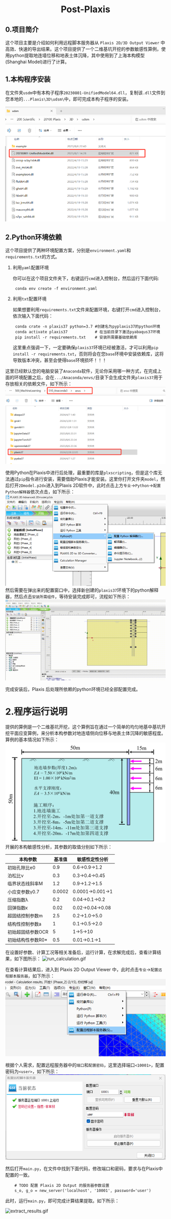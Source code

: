<div align="center">
<h1 align="center">Post-Plaxis</h1>
</div>

## 0.项目简介

这个项目主要是介绍如何利用远程脚本服务器从 `Plaxis 2D/3D Output Viewer` 中高效、快速的导出结果。这个项目提供了一个二维基坑开挖的参数敏感性算例，使用python提取地连墙位移和地表土体沉降，其中使用到了上海本构模型(Shanghai Model)进行了计算。


## 1.本构程序安装

在文件夹`usdm`中有本构子程序`20230801-UnifiedModel64.dll`，复制该`.dll`文件到您本地的`...Plaxis\3D\udsm\`中，即可完成本构子程序的安装。

![images/dll_install.png](https://raw.githubusercontent.com/ZhouChaunge/Post-Plaxis/main/image/dll_install.png)


## 2.Python环境依赖

这个项目提供了两种环境配置方案，分别是`environment.yaml`和`requirements.txt`的方式。
1. 利用`yaml`配置环境
   
   你可以在这个项目文件夹下，右键运行`cmd`进入控制台，然后运行下面代码:

        conda env create -f environment.yaml

3. 利用`txt`配置环境
   
   如果想要利用`requirements.txt`文件来配置环境，右键打开`cmd`进入控制台，依次输入下面代码：

        conda crate -n plaxis37 python=3.7 #创建名为pyplaxis37的python环境
        conda activate plaxis37            # 在当前目录下激活pyabaqus37环境
        pip install -r requirements.txt    # 安装所需要基础依赖库
   这里重点强调一下，一定要确保`plaxis37`环境已经被激活，才可以利用`pip install -r requirements.txt`，否则将会在您`base`环境中安装依赖库，这将导致版本冲突，甚至会使得`base`环境损坏！！！


这里已经默认您的电脑安装了`Anaconda`软件，无论你采用哪一种方式，在完成上面的环境配置之后，会在`.../Anaconda/envs/`目录下会生成文件夹`plaxis37`用于存放相关的依赖文件，如下所示：
![envir_dir.png](https://raw.githubusercontent.com/ZhouChaunge/Post-Plaxis/main/image/envir_dir.png)


使用Python在Plaxis中进行后处理，最重要的库是`plxscripting`，但是这个库无法通过`pip`指令进行安装，需要借助Plaxis才能安装。这里你打开文件夹`model`，然后打开`2Dmodel.p2dx`进入到Plaxis 2D软件中，此时点击上方`专业`→`Python`→`配置Python解释器`依次点击，如下所示：
![Py_interpreter.png](https://raw.githubusercontent.com/ZhouChaunge/Post-Plaxis/main/image/Py_interpreter.png)
然后需要在弹出来的配置窗口中，选择新创建的`plaxis37`环境下的python解释器，然后点击`安装所需组件`，等待安装完成即可，流程如下所示：
![plxscripting_install.gif](https://raw.githubusercontent.com/ZhouChaunge/Post-Plaxis/main/image/plxscripting_install.gif)

完成安装后，Plaxis 后处理所依赖的python环境已经全部配置完成。


# 2.程序运行说明
提供的算例是一个二维基坑开挖，这个算例旨在通过一个简单的均匀地基中基坑开挖平面应变算例，来分析本构参数对地连墙侧向位移与地表土体沉降的敏感程度。算例的基本情况如下所示：
![model_description.png](https://raw.githubusercontent.com/ZhouChaunge/Post-Plaxis/main/image/model_description.png)
开展的本构敏感性分析，其参数的取值分别如下所示：

| 本构参数          | 基准值    | 敏感性定性分析|
|------------       |--------|----------------|
| 初始孔隙比e0      | 0.9    | 0.6→0.9→1.2    | 
| 泊松比ν           | 0.3    | 0.3→0.4→0.45   |
| 临界状态线斜率M   | 1.2    | 0.9→1.2→1.5    |
| 小应变参数γ0.7    | 0.0002 | 0.0001→0.001→1 | 
| 压缩指数λ         | 0.2    | 0.04→0.1→0.2   | 
| 回弹指数κ         | 0.02   | 0.02→0.04→0.08 |
| 超固结控制参数m   | 2.5    | 0.2→1.0→5.0    |
| 结构性控制参数a   | 1      | 0.1→0.5→2.0    |
| 初始超固结参数OCR | 5      | 1→5→10         |
| 初始结构性参数R0* | 0.5    | 0.01→0.1→1     |

在设置好参数、计算工况等相关准备后，运行计算，在求解完成后，查看计算结果，如下图所示：
![run_calculation.gif](https://raw.githubusercontent.com/ZhouChaunge/Post-Plaxis/main/image/run_calculation.gif)


在查看计算结果后，进入到 Plaxis 2D Output Viewer 中，此时点击`专业`→`配置远程脚本服务器`，如下所示：
![set_button.png](https://raw.githubusercontent.com/ZhouChaunge/Post-Plaxis/main/image/set_button.png)


根据个人需求，配置远程服务器中的`端口`和`配置密码`，这里选择端口`<10001>`，配置密码为`<user>`，如下所示：
![set_servicer.png](https://raw.githubusercontent.com/ZhouChaunge/Post-Plaxis/main/image/set_servicer.png)

然后打开`main.py`，在文件中找到下面代码，修改端口和密码，要求与在Plaxis中配置的一致。

        # TODO 配置 Plaxis 2D Output 的服务器参数设置
        s_o, g_o = new_server('localhost', '10001', password='user')
此时，运行`main.py`，即可完成计算结果提取。如下所示：

![extract_results.gif](https://raw.githubusercontent.com/ZhouChaunge/Post-Plaxis/main/image/extract_results.gif)

